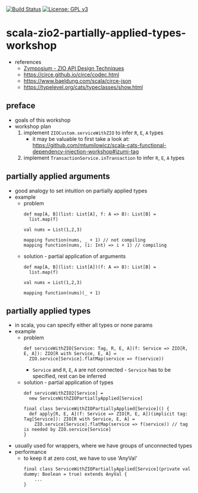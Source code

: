 [![Build Status](https://app.travis-ci.com/mtumilowicz/scala-zio2-partially-applied-types-workshop.svg?branch=master)](https://app.travis-ci.com/mtumilowicz/scala-zio2-partially-applied-types-workshop)
[![License: GPL v3](https://img.shields.io/badge/License-GPLv3-blue.svg)](https://www.gnu.org/licenses/gpl-3.0)

# scala-zio2-partially-applied-types-workshop
* references
    * [Zymposium - ZIO API Design Techniques](https://www.youtube.com/watch?v=48fpPffgnMo)
    * https://circe.github.io/circe/codec.html
    * https://www.baeldung.com/scala/circe-json
    * https://typelevel.org/cats/typeclasses/show.html

## preface
* goals of this workshop
* workshop plan
    1. implement `ZIOCustom.serviceWithZIO` to infer `R`, `E`, `A` types
        * it may be valuable to first take a look at: https://github.com/mtumilowicz/scala-cats-functional-dependency-injection-workshop#izumi-tag
    1. implement `TransactionService.inTransaction` to infer `R`, `E`, `A` types

## partially applied arguments 
* good analogy to set intuition on partially applied types
* example
    * problem
        ```
        def map[A, B](list: List[A], f: A => B): List[B] =
          list.map(f)

        val nums = List(1,2,3)

        mapping function(nums, _ + 1) // not compiling
        mapping function(nums, (i: Int) => i + 1) // compiling
        ```
    * solution - partial application of arguments
        ```
        def map[A, B](list: List[A])(f: A => B): List[B] =
          list.map(f)

        val nums = List(1,2,3)

        mapping function(nums)(_ + 1)
        ```

## partially applied types
* in scala, you can specify either all types or none params
* example
    * problem
        ```
        def serviceWithZIO[Service: Tag, R, E, A](f: Service => ZIO[R, E, A]): ZIO[R with Service, E, A] =
          ZIO.service[Service].flatMap(service => f(service))
        ```
        * `Service` and `R`, `E`, `A` are not connected - `Service` has to be specified, rest can be inferred
    * solution - partial application of types
        ```
        def serviceWithZIO2[Service] =
          new ServiceWithZIOPartiallyApplied[Service]

        final class ServiceWithZIOPartiallyApplied[Service]() {
          def apply[R, E, A](f: Service => ZIO[R, E, A])(implicit tag: Tag[Service]): ZIO[R with Service, E, A] =
            ZIO.service[Service].flatMap(service => f(service)) // tag is needed by ZIO.service[Service]
        }
        ```
* usually used for wrappers, where we have groups of unconnected types
* performance
    * to keep it at zero cost, we have to use 'AnyVal'
        ```
        final class ServiceWithZIOPartiallyApplied[Service](private val dummy: Boolean = true) extends AnyVal {
            ...
        }
        ```
